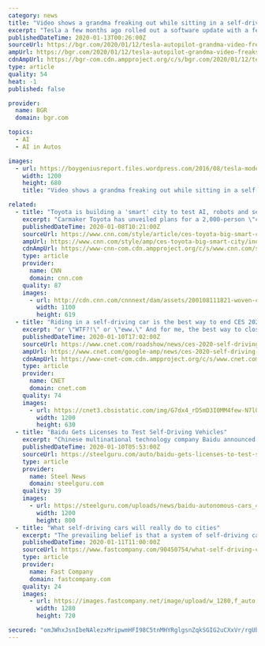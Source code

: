 ```yaml
---
category: news
title: "Video shows a grandma freaking out while sitting in a self-driving Tesla Model S"
excerpt: "Tesla a few months ago rolled out a software update with a feature it calls Smart Summon. As the name suggests, the feature allows Tesla owners to beckon their car and have it drive itself to wherever they happen to be. Imagine, for instance, leaving a supermarket in the pouring rain and having your car meet you at the exit. The original ..."
publishedDateTime: 2020-01-13T00:26:00Z
sourceUrl: https://bgr.com/2020/01/12/tesla-autopilot-grandma-video-freaks-out-summon/
ampUrl: https://bgr.com/2020/01/12/tesla-autopilot-grandma-video-freaks-out-summon/amp/
cdnAmpUrl: https://bgr-com.cdn.ampproject.org/c/s/bgr.com/2020/01/12/tesla-autopilot-grandma-video-freaks-out-summon/amp/
type: article
quality: 54
heat: -1
published: false

provider:
  name: BGR
  domain: bgr.com

topics:
  - AI
  - AI in Autos

images:
  - url: https://boygeniusreport.files.wordpress.com/2016/08/tesla-model-s-new.jpg?quality=98&#038;strip=all
    width: 1200
    height: 680
    title: "Video shows a grandma freaking out while sitting in a self-driving Tesla Model S"

related:
  - title: "Toyota is building a 'smart' city to test AI, robots and self-driving cars"
    excerpt: "Carmaker Toyota has unveiled plans for a 2,000-person \"city of the future\" near Japan's Mount Fuji, where it will test emerging technologies in a real-life environment."
    publishedDateTime: 2020-01-08T10:21:00Z
    sourceUrl: https://www.cnn.com/style/article/ces-toyota-big-smart-city/index.html
    ampUrl: https://www.cnn.com/style/amp/ces-toyota-big-smart-city/index.html
    cdnAmpUrl: https://www-cnn-com.cdn.ampproject.org/c/s/www.cnn.com/style/amp/ces-toyota-big-smart-city/index.html
    type: article
    provider:
      name: CNN
      domain: cnn.com
    quality: 87
    images:
      - url: http://cdn.cnn.com/cnnnext/dam/assets/200108111821-woven-city-toyota-big-1-super-tease.jpg
        width: 1100
        height: 619
  - title: "Riding in a self-driving car is the best way to end CES 2020"
    excerpt: "or \"WTF?!\" or \"eww.\" And for me, the best way to close the books on this madness is to enjoy a few quiet minutes of reflection in the ultimate goal of so many of the automotive technologies Roadshow writes about: the all-seeing, all-knowing, self-driving car. That term \"self-driving\" is used way too freely. No matter what your best friend or ..."
    publishedDateTime: 2020-01-10T17:02:00Z
    sourceUrl: https://www.cnet.com/roadshow/news/ces-2020-self-driving-car-ride/
    ampUrl: https://www.cnet.com/google-amp/news/ces-2020-self-driving-car-ride/
    cdnAmpUrl: https://www-cnet-com.cdn.ampproject.org/c/s/www.cnet.com/google-amp/news/ces-2020-self-driving-car-ride/
    type: article
    provider:
      name: CNET
      domain: cnet.com
    quality: 74
    images:
      - url: https://cnet3.cbsistatic.com/img/G7dx4_rD5mD3I0MM4few-N7lGlQ=/2020/01/10/bb8e1c20-5424-414e-b461-769417e79571/yandex-ogi.jpg
        width: 1200
        height: 630
  - title: "Baidu Gets Licenses to Test Self-Driving Vehicles"
    excerpt: "Chinese multinational technology company Baidu announced on December 30 it was granted 40 road test licenses for passenger-carrying autonomous driving by regulators in Beijing. The tech giant is one of the first companies in China to be given green lights to self-driving cars for carrying passengers on Beijing’s roads. Up to now, Baidu Apollo ..."
    publishedDateTime: 2020-01-10T05:53:00Z
    sourceUrl: https://steelguru.com/auto/baidu-gets-licenses-to-test-self-driving-vehicles/554691
    type: article
    provider:
      name: Steel News
      domain: steelguru.com
    quality: 39
    images:
      - url: https://steelguru.com/uploads/news/baidu-autonomous-cars_42031.jpg
        width: 1200
        height: 800
  - title: "What self-driving cars will really do to cities"
    excerpt: "The prevailing belief is that a system of self-driving cars will solve several environmental and social problems without us needing to worry about messy stuff like politics, activism or changing our travel habits. Unfortunately, this future will almost ..."
    publishedDateTime: 2020-01-11T11:00:00Z
    sourceUrl: https://www.fastcompany.com/90450754/what-self-driving-cars-will-really-do-to-cities?partner=feedburner
    type: article
    provider:
      name: Fast Company
      domain: fastcompany.com
    quality: 24
    images:
      - url: https://images.fastcompany.net/image/upload/w_1280,f_auto,q_auto,fl_lossy/wp-cms/uploads/2020/01/p-1-90450754-what-self-driving-cars-will-really-do-to-cities.jpg
        width: 1280
        height: 720

secured: "omJWhxJsnIbeNAlezxMripwmHFI98C5tnMHYRglgsnZqkSGIG2uCXxVr/rgUb41qntZiEguOfxWrRat8rCyQNVu+GsgWrbiC/BL7qZX0gsIclXDqcLnS8eIa7CngJURCbb370/X5qr4sww1mn4Ixj3qPiJvmh/YzL4p8yqg/egG0G2z3VL88msc1FlI/5b3xhprdNgjFaBYmyxKR8AaJudqxDOAnoPE+LyNeufBzEEYOghD4Mmy6TlJ7kDlhF/elT2lyCm2GXL9s2JzbvWGpqiNyrFahkEc1Y9+h/ADQQfDHS3reV47CSFTYp6FuRxLyEFQLmkRySfUMLe7yF3YQDGg8qPZW/AqC3S+j/DAFYa2F5dWLKDdieaoSNGF35KtmOTrso5gnysM2QNRuQmsc3IXJVSS1kzrlH5VZV4279ZmN5Q9omPBYlm9qyhgcHTYkfZ0R6a7WnkgJZ3WBICkJlw==;EcvilcAzfubThKWkOHmd4A=="
---
```


